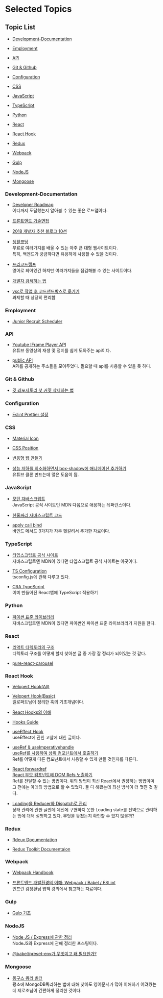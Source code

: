 # Selected Topics

## Topic List

- [Development-Documentation](#Development-Documentation)

- [Employment](#Employment)

- [API](#API)

- [Git & Github](#Git-&-Github)

- [Configuration](#Configuration)

- [CSS](#CSS)

- [JavaScript](#JavaScript)

- [TypeScript](#TypeScript)

- [Python](#Python)

- [React](#React)

- [React Hook](#React-Hook)

- [Redux](#Redux)

- [Webpack](#Webpack)

- [Gulp](#Gulp)

- [NodeJS](#NodeJS)

- [Mongoose](#Mongoose)

### Development-Documentation

- [Developer Roadmap](https://github.com/kamranahmedse/developer-roadmap/blob/master/README.md)<br>
  어디까지 도달했는지 알아볼 수 있는 좋은 로드맵이다.<br>

- [프론트엔드 기술면접](https://realmojo.tistory.com/300)

- [2018 개발자 추천 블로그 10선](https://www.huskyhoochu.com/suggested-blogs/)

- [생활코딩](https://opentutorials.org/course/1)<br>
  무료로 여러가지를 배울 수 있는 아주 큰 대형 웹사이트이다.<br>
  특히, 백엔드가 궁금하다면 유용하게 사용할 수 있을 것이다.<br>

- [프리코드캠프](https://www.freecodecamp.org/learn/)<br>
  영어로 되어있긴 하지만 여러가지들을 점검해볼 수 있는 사이트이다.

- [개발자 검색하는 법](https://m.blog.naver.com/PostView.nhn?blogId=potter777777&logNo=220599426210&proxyReferer=https:%2F%2Fwww.google.com%2F)

- [vsc로 작업 후 코드샌드박스로 옮기기](https://github.com/codesandbox/codesandbox-importers/tree/master/packages/cli)<br>
  과제할 때 상당히 편리함<br>

### Employment

- [Junior Recruit Scheduler](https://github.com/jojoldu/junior-recruit-scheduler)

### API

- [Youtube IFrame Player API](https://developers.google.com/youtube/iframe_api_reference?hl=ko#Events)<br>
  유튜브 동영상의 재생 및 정지를 쉽게 도와주는 api이다.

- [public API](https://open-apis.dev/)<br>
  API를 공개하는 주소들을 모아두었다. 필요할 때 api를 사용할 수 있을 듯 하다.<br>

### Git & Github

- [깃 레포지토리 첫 커밋 삭제하는 법](https://medium.com/@hoon_donghoon/git-repository%EC%9D%98-%EC%B2%AB-commit-%EB%90%98%EB%8F%8C%EB%A6%AC%EA%B8%B0-15c140f07990)

### Configuration

- [Eslint Prettier 설정](https://velog.io/@josworks27/ESLint-Prettier-%EC%84%A4%EC%A0%95-%EB%B0%B1%EC%97%94%EB%93%9C)

### CSS

- [Material Icon](https://material.io/resources/icons/?icon=accessibility_new&style=baseline)

- [CSS Position](https://developer.mozilla.org/ko/docs/Web/CSS/position)

- [반응형 웹 만들기](https://nykim.work/84)

- [성능 저하를 최소화하면서 box-shadow에 애니메이션 추가하기](https://www.pangolinsquare.com/ko/blog/typing-pangolin/web-dev/recommended-guide-in-web-how-to-animate-box-shadow)<br>유튜브 클론 만드는데 많은 도움이 됨.

### JavaScript

- [모던 자바스크립트](https://javascript.info/)<br>
  JavaScript 공식 사이트인 MDN 다음으로 애용하는 레퍼런스이다.<br>

- [한줄짜리 자바스크립트 코드](https://1loc.dev/)<br>

- [apply call bind](https://velog.io/@devmin/TIL-%ED%95%A8%EC%88%98-%EB%A9%94%EC%86%8C%EB%93%9C-5ok29tthyz)<br>
  바인드 메서드 3가지가 자주 헷갈려서 추가한 자료이다.

### TypeScript

- [타입스크립트 공식 사이트](https://typescript-kr.github.io/)<br>
  자바스크립트엔 MDN이 있다면 타입스크립트 공식 사이트는 이곳이다.

- [TS Configuration](https://typescript-kr.github.io/pages/tsconfig.json.html)<br>
  tsconfig.js에 관해 다루고 있다.

- [CRA TypeScript](https://eomtttttt-develop.tistory.com/224)<br>
  이미 만들어진 React앱에 TypeScript 적용하기

### Python

- [파이썬 표준 라이브러리](https://docs.python.org/ko/3/library/)<br>
  자바스크립트엔 MDN이 있다면 파이썬엔 파이썬 표준 라이브러리가 지원을 한다.

### React

- [리액트 디렉토리의 구조](https://medium.com/@FourwingsY/react-%ED%94%84%EB%A1%9C%EC%A0%9D%ED%8A%B8%EC%9D%98-%EB%94%94%EB%A0%89%ED%86%A0%EB%A6%AC-%EA%B5%AC%EC%A1%B0-bb183c0a426e)<br>
  디렉토리 구조를 어떻게 할지 찾아본 글 중 가장 잘 정리가 되어있는 것 같다.

- [pure-react-carousel](https://www.npmjs.com/package/pure-react-carousel)

### React Hook

- [Velopert Hook(All)](https://react.vlpt.us/)

- [Velopert Hook(Basic)](https://velog.io/@velopert/react-hooks)<br>
  벨로퍼트님이 정리한 훅의 기초개념이다.

- [React Hooks의 이해](https://velog.io/@gwak2837/React-Hooks%EC%9D%98-%EC%9D%B4%ED%95%B4)<br>

- [Hooks Guide](https://hooks-guide.netlify.app/)

- [useEffect Hook](https://overreacted.io/ko/a-complete-guide-to-useeffect/)<br>
  useEffect에 관한 고찰에 대한 글이다.

- [useRef & useImperativehandle](https://medium.com/react-native-seoul/react-%EB%A6%AC%EC%95%A1%ED%8A%B8%EB%A5%BC-%EC%B2%98%EC%9D%8C%EB%B6%80%ED%84%B0-%EB%B0%B0%EC%9B%8C%EB%B3%B4%EC%9E%90-07-createref%EC%99%80-useref-%EA%B7%B8%EB%A6%AC%EA%B3%A0-useimperativehandle-2fb5445d168b)<br>
  [useRef를 사용하여 상위 컴포넌트에서 호출하기](https://www.python2.net/questions-843995.htm)<br>
  Ref를 어떻게 다른 컴포넌트에서 사용할 수 있게 만들 것인지를 다룬다.

- [React forwardref](https://flamingotiger.github.io/frontend/react/react-ref/)<br>
  [React 부모 컴포넌트에 DOM Refs 노출하기](https://reactjs-kr.firebaseapp.com/docs/refs-and-the-dom.html#%EC%A3%BC%EC%9D%98-%EC%82%AC%ED%95%AD)<br>
  Ref를 전달할 수 있는 방법이다. 위의 방법이 최신 React에서 권장하는 방법이며 그 전에는 아래의 방법으로 할 수 있었다. 둘 다 해봤는데 최신 방식이 더 멋진 것 같다.

- [Loading을 Reducer와 Dispatch로 관리](https://jbee.io/react/react-2-redux-architecture/)<br>
  상태 관리에 관한 글인데 예전에 구현하지 못한 Loading state를 전역으로 관리하는 법에 대해 설명하고 있다. 무엇을 놓쳤는지 확인할 수 있지 않을까?

### Redux

- [Rdeux Documentation](https://redux.js.org/)

- [Redux Toolkit Documentaion](https://redux-toolkit.js.org/)

### Webpack

- [Webpack Handbook](https://joshua1988.github.io/webpack-guide/guide.html)

- [프론트엔드 개발환경의 이해: Webpack / Babel / ESLint](https://jeonghwan-kim.github.io/series/2019/12/09/frontend-dev-env-npm.html)<br>
  인프런 김정환님 웹팩 강의에서 참고하는 자료이다.

### Gulp

- [Gulp 기초](https://valuefactory.tistory.com/314)

### NodeJS

- [Node JS / Express에 관한 정리](https://psyhm.tistory.com/2?category=654716)<br>
  NodeJS와 Express에 관해 정리한 포스팅이다.<br>

- [@babel/preset-env가 무엇이고 왜 필요한가?](https://velog.io/@pop8682/%EB%B2%88%EC%97%AD-%EC%99%9C-babel-preset%EC%9D%B4-%ED%95%84%EC%9A%94%ED%95%98%EA%B3%A0-%EC%99%9C-%ED%95%84%EC%9A%94%ED%95%9C%EA%B0%80-yhk03drm7q)

### Mongoose

- [몽구스 쿼리 빌더](https://www.zerocho.com/category/MongoDB/post/59bd148b1474c800194b695a)<br>
  평소에 MongoDB쿼리하는 법에 대해 찾아도 영어문서가 많아 이해하기 어려웠는데 제로초님이 간편하게 정리한 것이다.<br>
